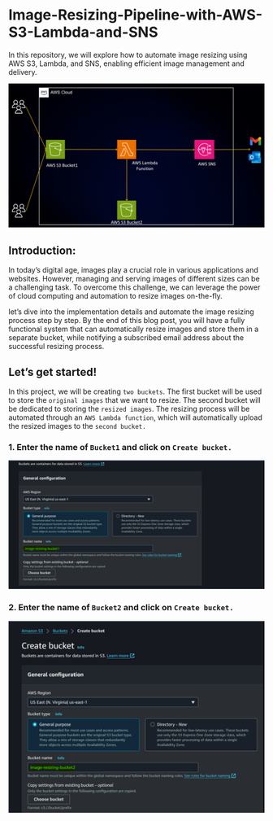 # Image-Resizing-Pipeline-with-AWS-S3-Lambda-and-SNS
In this repository, we will explore how to automate image resizing using AWS S3, Lambda, and SNS, enabling efficient image management and delivery.

![alt text](architecture.gif)


## Introduction:

In today’s digital age, images play a crucial role in various applications and websites. However, managing and serving images of different sizes can be a challenging task. To overcome this challenge, we can leverage the power of cloud computing and automation to resize images on-the-fly.

let’s dive into the implementation details and automate the image resizing process step by step. By the end of this blog post, you will have a fully functional system that can automatically resize images and store them in a separate bucket, while notifying a subscribed email address about the successful resizing process.

## Let’s get started!

In this project, we will be creating `two buckets`. The first bucket will be used to store the `original images` that we want to resize. The second bucket will be dedicated to storing the `resized images`. The resizing process will be automated through an `AWS Lambda function`, which will automatically upload the resized images to the `second bucket.`


### 1. Enter the name of `Bucket1` and click on `Create bucket.`
![alt text](bucket1.png)

### 2. Enter the name of `Bucket2` and click on `Create bucket.`
![alt text](bucket2.png)